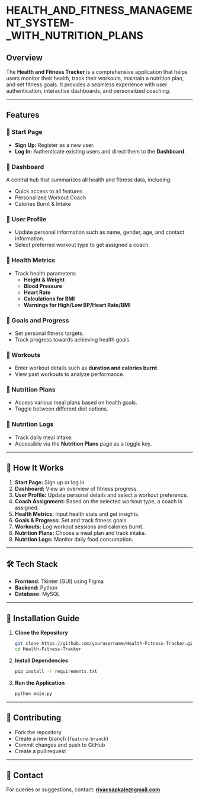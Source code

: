 # HEALTH_AND_FITNESS_MANAGEMENT_SYSTEM-_WITH_NUTRITION_PLANS


##  Overview
The **Health and Fitness Tracker** is a comprehensive application that helps users monitor their health, track their workouts, maintain a nutrition plan, and set fitness goals. It provides a seamless experience with user authentication, interactive dashboards, and personalized coaching.

---

##  Features
### **🔹 Start Page**
- **Sign Up:** Register as a new user.
- **Log In:** Authenticate existing users and direct them to the **Dashboard**.

### **🔹 Dashboard**
A central hub that summarizes all health and fitness data, including:
- Quick access to all features
- Personalized Workout Coach
- Calories Burnt & Intake

### **🔹 User Profile**
- Update personal information such as name, gender, age, and contact information.
- Select preferred workout type to get assigned a coach.

### **🔹 Health Metrics**
- Track health parameters:
  - **Height & Weight**
  - **Blood Pressure**
  - **Heart Rate**
  - **Calculations for BMI**
  - **Warnings for High/Low BP/Heart Rate/BMI**

### **🔹 Goals and Progress**
- Set personal fitness targets.
- Track progress towards achieving health goals.

### **🔹 Workouts**
- Enter workout details such as **duration and calories burnt**.
- View past workouts to analyze performance.

### **🔹 Nutrition Plans**
- Access various meal plans based on health goals.
- Toggle between different diet options.

### **🔹 Nutrition Logs**
- Track daily meal intake.
- Accessible via the **Nutrition Plans** page as a toggle key.

---

## 🎯 How It Works
1. **Start Page:** Sign up or log in.
2. **Dashboard:** View an overview of fitness progress.
3. **User Profile:** Update personal details and select a workout preference.
4. **Coach Assignment:** Based on the selected workout type, a coach is assigned.
5. **Health Metrics:** Input health stats and get insights.
6. **Goals & Progress:** Set and track fitness goals.
7. **Workouts:** Log workout sessions and calories burnt.
8. **Nutrition Plans:** Choose a meal plan and track intake.
9. **Nutrition Logs:** Monitor daily food consumption.

---

## 🛠️ Tech Stack
- **Frontend:** Tkinter (GUI) using Figma
- **Backend:** Python 
- **Database:** MySQL

---

## 🏁 Installation Guide
1. **Clone the Repository**
   ```sh
   git clone https://github.com/yourusername/Health-Fitness-Tracker.git
   cd Health-Fitness-Tracker
   ```

2. **Install Dependencies**
   ```sh
   pip install -r requirements.txt
   ```

3. **Run the Application**
   ```sh
   python main.py
   ```

---

## 🤝 Contributing
- Fork the repository
- Create a new branch (`feature-branch`)
- Commit changes and push to GitHub
- Create a pull request

---

## 📩 Contact
For queries or suggestions, contact: **riyacsapkale@gmail.com**



